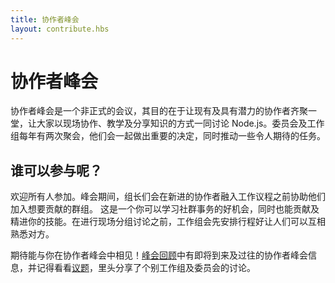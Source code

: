 ```yaml
---
title: 协作者峰会
layout: contribute.hbs
---
```


# 协作者峰会

协作者峰会是一个非正式的会议，其目的在于让现有及具有潜力的协作者齐聚一堂，让大家以现场协作、教学及分享知识的方式一同讨论 Node.js。委员会及工作组每年有两次聚会，他们会一起做出重要的决定，同时推动一些令人期待的任务。

## 谁可以参与呢？

欢迎所有人参加。峰会期间，组长们会在新进的协作者融入工作议程之前协助他们加入想要贡献的群组。 这是一个你可以学习社群事务的好机会，同时也能贡献及精进你的技能。在进行现场分组讨论之前，工作组会先安排行程好让人们可以互相熟悉对方。

期待能与你在协作者峰会中相见！[峰会回顾](https://github.com/nodejs/summit)中有即将到来及过往的协作者峰会信息，并记得看看[议题](https://github.com/nodejs/summit/issues)，里头分享了个别工作组及委员会的讨论。
